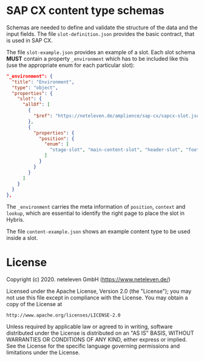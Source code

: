 # SAP CX content type schemas

Schemas are needed to define and validate the structure of the data and the input fields.
The file `slot-definition.json` provides the basic contract, that is used in SAP CX.

The file `slot-example.json` provides an example of a slot. Each slot schema __MUST__ contain a property `_environment` which has to be included like this (use the appropriate enum for each particular slot):

```json
"_environment": {
  "title": "Environment",
  "type": "object",
  "properties": {
    "slot": {
      "allOf": [
        {
          "$ref": "https://neteleven.de/amplience/sap-cx/sapcx-slot.json#/definitions/slot"
        },
        {
          "properties": {
            "position": {
              "enum": [
                "stage-slot", "main-content-slot", "header-slot", "footer-slot"
              ]
            }
          }
        }
      ]
    }
  }
},
```

The `_environment` carries the meta information of `position`, `context` and `lookup`, which are essential to identify the right page to place the slot in Hybris.

The file `content-example.json` shows an example content type to be used inside a slot.

# License
Copyright (c) 2020. neteleven GmbH (https://www.neteleven.de/)

Licensed under the Apache License, Version 2.0 (the "License");
you may not use this file except in compliance with the License.
You may obtain a copy of the License at

    http://www.apache.org/licenses/LICENSE-2.0

Unless required by applicable law or agreed to in writing, software
distributed under the License is distributed on an "AS IS" BASIS,
WITHOUT WARRANTIES OR CONDITIONS OF ANY KIND, either express or implied.
See the License for the specific language governing permissions and
limitations under the License.
